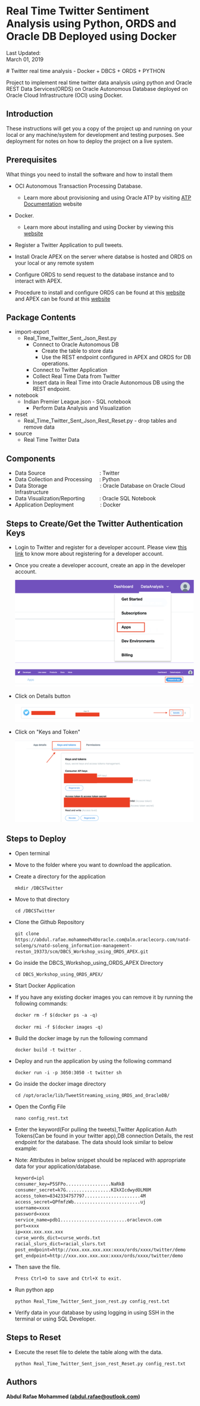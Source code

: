 
# Real Time Twitter Sentiment Analysis using Python, ORDS and Oracle DB Deployed using Docker

Last Updated:<br>March 01, 2019 
</td>
<td class="td-banner">
# Twitter real time analysis - Docker + DBCS + ORDS + PYTHON
</td></tr><table>

Project to implement real time twitter data analysis using python and Oracle REST Data Services(ORDS) on Oracle Autonomous Database deployed on Oracle Cloud Infrastructure (OCI) using Docker.


## Introduction

These instructions will get you a copy of the project up and running on your local or any machine/system for development and testing purposes. See deployment for notes on how to deploy the project on a live system.

## Prerequisites

What things you need to install the software and how to install them


- OCI Autonomous Transaction Processing Database.
    - Learn more about provisioning and using Oracle ATP by visiting [ATP Documentation](https://docs.oracle.com/en/cloud/paas/atp-cloud/atpug/getting-started.html#GUID-F370F478-2B17-48EA-A7C0-BCE0C1E3C72F) website

- Docker.
    - Learn more about installing and using Docker by viewing this [website](https://docs.docker.com/install/)
  
- Register a Twitter Application to pull tweets.

- Install Oracle APEX on the server where databse is hosted and ORDS on your local or any remote system

- Configure ORDS to send request to the database instance and to interact with APEX.

- Procedure to install and configure ORDS can be found at this [website](https://docs.oracle.com/database/ords-18.1/AELIG/installing-REST-data-services.htm#AELIG7217) and APEX can be found at this [website](https://docs.oracle.com/en/database/oracle/application-express/18.2/htmig/Installing-AE-and-configuring-LWL-Oracle-HTTP-Server.html#GUID-CDBBB7FD-B436-47F8-AA84-A996AECC8D81)


## Package Contents

* import-export
  * Real_Time_Twitter_Sent_Json_Rest.py
    * Connect to Oracle Autonomous DB 
        * Create the table to store data
        * Use the REST endpoint configured in APEX and ORDS for DB operations.
    * Connect to Twitter Application
    * Collect Real Time Data from Twitter
    * Insert data in Real Time into Oracle Autonomous DB using the REST endpoint.
* notebook
  * Indian Premier League.json - SQL notebook
    * Perform Data Analysis and Visualization
* reset
  * Real_Time_Twitter_Sent_Json_Rest_Reset.py - drop tables and remove data
* source
  * Real Time Twitter Data 

## Components
* Data Source&nbsp; &nbsp; &nbsp; &nbsp; &nbsp; &nbsp; &nbsp; &nbsp; &nbsp; &nbsp; &nbsp; &nbsp; &nbsp; &nbsp; &nbsp; &nbsp; &nbsp; &nbsp; &nbsp;: Twitter
* Data Collection and Processing     &nbsp; &nbsp; : Python
* Data Storage                       &nbsp;&nbsp; &nbsp; &nbsp; &nbsp; &nbsp; &nbsp; &nbsp; &nbsp; &nbsp; &nbsp; &nbsp; &nbsp; &nbsp; &nbsp; &nbsp; &nbsp; &nbsp; : Oracle Database on Oracle Cloud Infrastructure
* Data Visualization/Reporting       &nbsp; &nbsp; &nbsp; &nbsp; &nbsp;: Oracle SQL Notebook
* Application Deployment             &nbsp; &nbsp; &nbsp; &nbsp; &nbsp; &nbsp; &nbsp; &nbsp; &nbsp;: Docker 



## Steps to Create/Get the Twitter Authentication Keys

- Login to Twitter and register for a developer account. Please view [this link](https://docs.inboundnow.com/guide/create-twitter-application/) to know more about registering for a developer account.

- Once you create a developer account, create an app in the developer account.
  
  ![](images/Image1.png) 
  
  ![](images/Image2.png)

- Click on Details button

  ![](images/Image3.png) 

- Click on "Keys and Token"

  ![](images/Image4.png) 


## Steps to Deploy

- Open terminal
- Move to the folder where you want to download the application.
- Create a directory for the application

  ```
  mkdir /DBCSTwitter
  ```
- Move to that directory

  ```
  cd /DBCSTwitter
  ```
- Clone the Github Repository

  ```
  git clone https://abdul.rafae.mohammed%40oracle.com@alm.oraclecorp.com/natd-soleng/s/natd-soleng_information-management-reston_19373/scm/DBCS_Workshop_using_ORDS_APEX.git
  ```
- Go inside the DBCS_Workshop_using_ORDS_APEX Directory

  ```
  cd DBCS_Workshop_using_ORDS_APEX/
  ```
  
- Start Docker Application

- If you have any existing docker images you can remove it by running the following commands:  

  ```
  docker rm -f $(docker ps -a -q)

  docker rmi -f $(docker images -q)
  ```
- Build the docker image by run the following command 

  ```
  docker build -t twitter .
  ```

- Deploy and run the application by using the following command 

  ```
  docker run -i -p 3050:3050 -t twitter sh
  ```

- Go inside the docker image directory

  ```
  cd /opt/oracle/lib/TweetStreaming_using_ORDS_and_OracleDB/
  ```
  
- Open the Config File

  ```
  nano config_rest.txt
  ```
- Enter the keyword(For pulling the tweets),Twitter Application Auth Tokens(Can be found in your twitter app),DB connection Details, the rest endpoint for the database. The data should look similar to below example:
  
- Note: Attributes in below snippet should be replaced with appropriate data for your application/database.

  ```
  keyword=ipl
  consumer_key=P5SFPo.................NaRkB
  consumer_secret=k7G.................KIkXIcdwydOLM8M
  access_token=8342334757797.....................4M
  access_secret=QPfmfzWb.........................uj
  username=xxxx
  password=xxxx
  service_name=pdb1.........................oraclevcn.com
  port=xxxx
  ip=xxx.xxx.xxx.xxx
  curse_words_dict=curse_words.txt
  racial_slurs_dict=racial_slurs.txt
  post_endpoint=http://xxx.xxx.xxx.xxx:xxxx/ords/xxxx/twitter/demo
  get_endpoint=http://xxx.xxx.xxx.xxx:xxxx/ords/xxxx/twitter/demo
  ```
  
- Then save the file. 

  ```
  Press Ctrl+O to save and Ctrl+X to exit.
  ```

- Run python app

  ```
  python Real_Time_Twitter_Sent_json_rest.py config_rest.txt
  ```

- Verify data in your database by using logging in using SSH in the terminal or using SQL Developer.

## Steps to Reset

- Execute the reset file to delete the table along with the data.

  ```
  python Real_Time_Twitter_Sent_json_rest_Reset.py config_rest.txt
  ```

## Authors

**Abdul Rafae Mohammed (abdul.rafae@outlook.com)**


